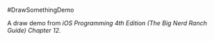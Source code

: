 #DrawSomethingDemo

A draw demo from _iOS Programming 4th Edition (The Big Nerd Ranch Guide) Chapter 12._

